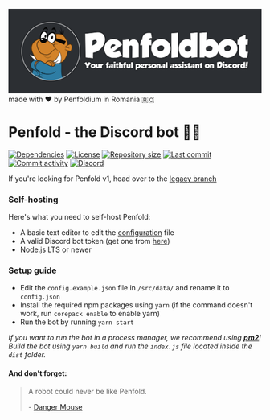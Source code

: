 ![Penfoldbot - Your faithful personal assistant on Discord!](./assets/penfoldbot.png) made with :heart: by Penfoldium in Romania :romania:

# Penfold - the Discord bot :hamster::robot:

[![Dependencies](https://img.shields.io/depfu/dependencies/github/penfoldium/penfoldbot)](https://github.com/penfoldium/penfoldbot/blob/master/package.json#L19)
[![License](https://img.shields.io/github/license/penfoldium/penfoldbot.svg)](https://github.com/penfoldium/penfoldbot/blob/master/LICENSE)
[![Repository size](https://img.shields.io/github/repo-size/penfoldium/penfoldbot.svg)]()
[![Last commit](https://img.shields.io/github/last-commit/penfoldium/penfoldbot.svg)](https://github.com/penfoldium/penfoldbot/commits/master)
[![Commit activity](https://img.shields.io/github/commit-activity/w/penfoldium/penfoldbot.svg)](https://github.com/penfoldium/penfoldbot/commits/master)
[![Discord](https://img.shields.io/discord/564903050590945310.svg)](https://discord.gg/uaRkbEH)

If you're looking for Penfold v1, head over to the [legacy branch](https://github.com/penfoldium/penfoldbot/tree/legacy)

### Self-hosting

Here's what you need to self-host Penfold:

- A basic text editor to edit the [configuration](./src/data/config.example.json) file
- A valid Discord bot token (get one from [here](https://discordapp.com/developers/applications))
- [Node.js](https://nodejs.org/en) LTS or newer

<!-- ### Optional stuff
These offer additional features, but the bot can run without them:
- YouTube Data API v3 key (follow the steps presented [here](https://developers.google.com/youtube/v3/getting-started))
- Genius API client (go [here](https://genius.com/api-clients))
- Spotify API client (go [here](https://developer.spotify.com/dashboard))
- Pokole (go [here](https://github.com/penfoldium/pokole)) -->

### Setup guide

- Edit the `config.example.json` file in `/src/data/` and rename it to `config.json`
- Install the required npm packages using `yarn` (if the command doesn't work, run `corepack enable` to enable yarn)
- Run the bot by running `yarn start`

_If you want to run the bot in a process manager, we recommend using **[pm2](https://pm2.keymetrics.io)**! Build the bot using `yarn build` and run the `index.js` file located inside the `dist` folder._

#### And don't forget:

> A robot could never be like Penfold.
>
> \- [Danger Mouse](#and-dont-forget '(Danger Mouse 2015, Series 1, Episode 25, "Megahurtz Attacks", 04:29)')
